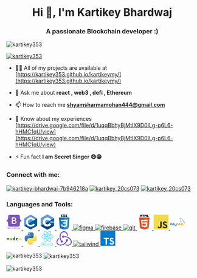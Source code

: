 <h1 align="center">Hi 👋, I'm Kartikey Bhardwaj</h1>
<h3 align="center">A passionate Blockchain developer :)</h3>

<p align="left"> <img src="https://komarev.com/ghpvc/?username=kartikey353&label=Profile%20views&color=0e75b6&style=flat" alt="kartikey353" /> </p>

<p align="left"> <a href="https://github.com/ryo-ma/github-profile-trophy"><img src="https://github-profile-trophy.vercel.app/?username=kartikey353" alt="kartikey353" /></a> </p>

- 👨‍💻 All of my projects are available at [https://kartikey353.github.io/kartikeymy/](https://kartikey353.github.io/kartikeymy/)

- 💬 Ask me about **react , web3 , defi , Ethereum**

- 📫 How to reach me **shyamsharmamohan444@gmail.com**

- 📄 Know about my experiences [https://drive.google.com/file/d/1uqqBbhyBjMtIX9D0ILg-p6L6-hHMC1qU/view](https://drive.google.com/file/d/1uqqBbhyBjMtIX9D0ILg-p6L6-hHMC1qU/view)

- ⚡ Fun fact **I am Secret Singer 😅😁**

<h3 align="left">Connect with me:</h3>
<p align="left">
<a href="https://linkedin.com/in/kartikey-bhardwaj-7b946218a" target="blank"><img align="center" src="https://raw.githubusercontent.com/rahuldkjain/github-profile-readme-generator/master/src/images/icons/Social/linked-in-alt.svg" alt="kartikey-bhardwaj-7b946218a" height="30" width="40" /></a>
<a href="https://www.codechef.com/users/kartikey_20cs073" target="blank"><img align="center" src="https://cdn.jsdelivr.net/npm/simple-icons@3.1.0/icons/codechef.svg" alt="kartikey_20cs073" height="30" width="40" /></a>
<a href="https://www.leetcode.com/kartikey_20cs073" target="blank"><img align="center" src="https://raw.githubusercontent.com/rahuldkjain/github-profile-readme-generator/master/src/images/icons/Social/leet-code.svg" alt="kartikey_20cs073" height="30" width="40" /></a>
</p>

<h3 align="left">Languages and Tools:</h3>
<p align="left"> <a href="https://getbootstrap.com" target="_blank" rel="noreferrer"> <img src="https://raw.githubusercontent.com/devicons/devicon/master/icons/bootstrap/bootstrap-plain-wordmark.svg" alt="bootstrap" width="40" height="40"/> </a> <a href="https://www.cprogramming.com/" target="_blank" rel="noreferrer"> <img src="https://raw.githubusercontent.com/devicons/devicon/master/icons/c/c-original.svg" alt="c" width="40" height="40"/> </a> <a href="https://www.w3schools.com/cpp/" target="_blank" rel="noreferrer"> <img src="https://raw.githubusercontent.com/devicons/devicon/master/icons/cplusplus/cplusplus-original.svg" alt="cplusplus" width="40" height="40"/> </a> <a href="https://www.w3schools.com/css/" target="_blank" rel="noreferrer"> <img src="https://raw.githubusercontent.com/devicons/devicon/master/icons/css3/css3-original-wordmark.svg" alt="css3" width="40" height="40"/> </a> <a href="https://www.figma.com/" target="_blank" rel="noreferrer"> <img src="https://www.vectorlogo.zone/logos/figma/figma-icon.svg" alt="figma" width="40" height="40"/> </a> <a href="https://firebase.google.com/" target="_blank" rel="noreferrer"> <img src="https://www.vectorlogo.zone/logos/firebase/firebase-icon.svg" alt="firebase" width="40" height="40"/> </a> <a href="https://git-scm.com/" target="_blank" rel="noreferrer"> <img src="https://www.vectorlogo.zone/logos/git-scm/git-scm-icon.svg" alt="git" width="40" height="40"/> </a> <a href="https://www.w3.org/html/" target="_blank" rel="noreferrer"> <img src="https://raw.githubusercontent.com/devicons/devicon/master/icons/html5/html5-original-wordmark.svg" alt="html5" width="40" height="40"/> </a> <a href="https://developer.mozilla.org/en-US/docs/Web/JavaScript" target="_blank" rel="noreferrer"> <img src="https://raw.githubusercontent.com/devicons/devicon/master/icons/javascript/javascript-original.svg" alt="javascript" width="40" height="40"/> </a> <a href="https://www.mysql.com/" target="_blank" rel="noreferrer"> <img src="https://raw.githubusercontent.com/devicons/devicon/master/icons/mysql/mysql-original-wordmark.svg" alt="mysql" width="40" height="40"/> </a> <a href="https://nodejs.org" target="_blank" rel="noreferrer"> <img src="https://raw.githubusercontent.com/devicons/devicon/master/icons/nodejs/nodejs-original-wordmark.svg" alt="nodejs" width="40" height="40"/> </a> <a href="https://www.python.org" target="_blank" rel="noreferrer"> <img src="https://raw.githubusercontent.com/devicons/devicon/master/icons/python/python-original.svg" alt="python" width="40" height="40"/> </a> <a href="https://reactjs.org/" target="_blank" rel="noreferrer"> <img src="https://raw.githubusercontent.com/devicons/devicon/master/icons/react/react-original-wordmark.svg" alt="react" width="40" height="40"/> </a> <a href="https://redux.js.org" target="_blank" rel="noreferrer"> <img src="https://raw.githubusercontent.com/devicons/devicon/master/icons/redux/redux-original.svg" alt="redux" width="40" height="40"/> </a> <a href="https://tailwindcss.com/" target="_blank" rel="noreferrer"> <img src="https://www.vectorlogo.zone/logos/tailwindcss/tailwindcss-icon.svg" alt="tailwind" width="40" height="40"/> </a> <a href="https://www.typescriptlang.org/" target="_blank" rel="noreferrer"> <img src="https://raw.githubusercontent.com/devicons/devicon/master/icons/typescript/typescript-original.svg" alt="typescript" width="40" height="40"/> </a> </p>

<p><img align="left" src="https://github-readme-stats.vercel.app/api/top-langs?username=kartikey353&show_icons=true&locale=en&layout=compact" alt="kartikey353" /></p>

<p>&nbsp;<img align="center" src="https://github-readme-stats.vercel.app/api?username=kartikey353&show_icons=true&locale=en" alt="kartikey353" /></p>

<p><img align="center" src="https://github-readme-streak-stats.herokuapp.com/?user=kartikey353&" alt="kartikey353" /></p>
